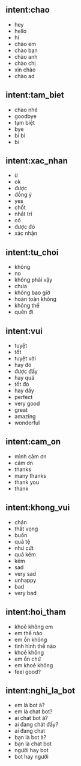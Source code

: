 ## intent:chao
- hey
- hello
- hi
- chào em
- chào bạn
- chào anh
- chào chị
- xin chào
- chào ad

## intent:tam_biet
- chào nhé
- goodbye
- tạm biệt
- bye
- bi bi
- bi

## intent:xac_nhan
- ừ
- ok
- được
- đồng ý
- yes
- chốt
- nhất trí
- có
- được đó
- xác nhận

## intent:tu_choi
- không
- no
- không phải vậy
- chưa
- không bao giờ
- hoàn toàn không
- không thể
- quên đi

## intent:vui
- tuyệt
- tốt
- tuyệt vời
- hay đó
- được đấy
- hay quá
- tốt đó
- hay đấy
- perfect
- very good
- great
- amazing
- wonderful

## intent:cam_on
- mình cảm ơn
- cảm ơn
- thanks
- many thanks
- thank you
- thank

## intent:khong_vui
- chán
- thất vọng
- buồn
- quá tệ
- như cứt
- quá kém
- kém
- sad
- very sad
- unhappy
- bad
- very bad

## intent:hoi_tham
- khoẻ không em
- em thế nào
- em ổn không
- tình hình thế nào
- khoẻ không
- em ổn chứ
- em khoẻ không
- feel good?

## intent:nghi_la_bot
- em là bot à?
- em là chat bot?
- ai chat bot à?
- ai đang chát đấy?
- ai đang chat
- bạn là bot à?
- bạn là chat bot
- người hay bot
- bot hay người